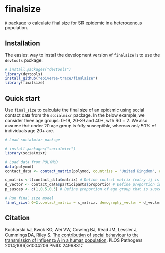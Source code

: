 # finalsize

`R` package to calculate final size for SIR epidemic in a heterogenous population.

## Installation

The easiest way to install the development version of `finalsize` is to use the `devtools` package:

```r
# install.packages("devtools")
library(devtools)
install_github("epiverse-trace/finalsize")
library(finalsize)

```

## Quick start

Use `final_size` to calculate the final size of an epidemic using social contact data from the `socialmixr` package. In the below example, we consider three age groups: 0-19, 20-39 and 40+, with R0 = 2. We also assume that under 20 age group is fully susceptible, whereas only 50% of individuals age 20+ are.

```r
# Load socialmixr package

# install.packages("socialmixr")
library(socialmixr)

# Load data from POLYMOD
data(polymod)
contact_data <- contact_matrix(polymod, countries = "United Kingdom", age.limits = c(0,20,40))

c_matrix <-t(contact_data$matrix) # Define contact matrix (entry ij is contacts in group i reported by group j)
d_vector <- contact_data$participants$proportion # Define proportion in each age group
p_suscep <- c(1,0.5,0.5) # Define proportion of age group that is susceptible to infection

# Run final size model
final_size(r0=2,contact_matrix = c_matrix, demography_vector = d_vector, prop_suscep = p_suscep)
```


## Citation

Kucharski AJ, Kwok KO, Wei VW, Cowling BJ, Read JM, Lessler J, Cummings DA, Riley S. [The contribution of social behaviour to the transmission of influenza A in a human population](http://journals.plos.org/plospathogens/article?id=10.1371/journal.ppat.1004206). PLOS Pathogens 2014;10(6):e1004206 PMID: 24968312